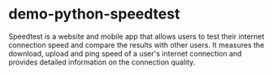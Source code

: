 # demo-python-speedtest
Speedtest is a website and mobile app that allows users to test their internet connection speed and compare the results with other users. It measures the download, upload and ping speed of a user's internet connection and provides detailed information on the connection quality.
